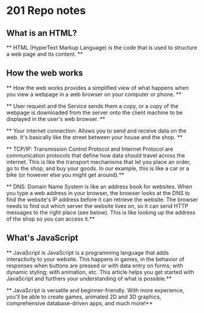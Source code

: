 # 201 Repo notes 

## What is an HTML?

** HTML (HyperText Markup Language) is the code that is used to structure a web page and its content. **

## How the web works ##

** How the web works provides a simplified view of what happens when you view a webpage in a web browser on your computer or phone. **

** User request and the Service sends them a copy, or a copy of the webpage is downloaded from the server onto the client machine to be displayed in the user's web browser. **

** Your internet connection: Allows you to send and receive data on the web. It's basically like the street between your house and the shop. **

** TCP/IP: Transmission Control Protocol and Internet Protocol are communication protocols that define how data should travel across the internet. This is like the transport mechanisms that let you place an order, go to the shop, and buy your goods. In our example, this is like a car or a bike (or however else you might get around).**

** DNS: Domain Name System is like an address book for websites. When you type a web address in your browser, the browser looks at the DNS to find the website's IP address before it can retrieve the website. The browser needs to find out which server the website lives on, so it can send HTTP messages to the right place (see below). This is like looking up the address of the shop so you can access it.** 
 
 
 ## What's JavaScript ##
 
 ** JavaScript is JavaScript is a programming language that adds interactivity to your website. This happens in games, in the behavior of responses when buttons are pressed or with data entry on forms; with dynamic styling; with animation, etc. This article helps you get started with JavaScript and furthers your understanding of what is possible.**
 
 ** JavaScript is versatile and beginner-friendly. With more experience, you'll be able to create games, animated 2D and 3D graphics, comprehensive database-driven apps, and much more!**
 
 

